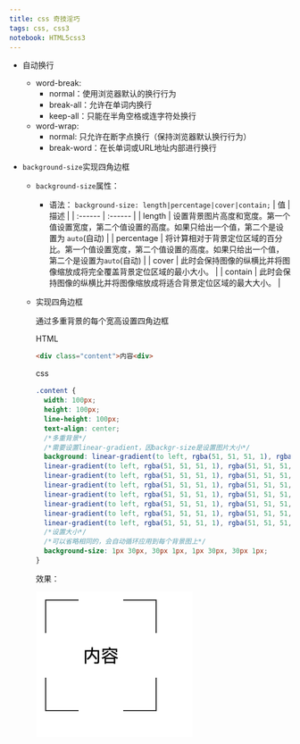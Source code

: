 ```yaml
---
title: css 奇技淫巧
tags: css, css3
notebook: HTML5css3
---
```


- 自动换行
  - word-break: 
    - normal：使用浏览器默认的换行行为
    - break-all：允许在单词内换行
    - keep-all：只能在半角空格或连字符处换行
  - word-wrap: 
    -  normal: 只允许在断字点换行（保持浏览器默认换行行为）
    - break-word：在长单词或URL地址内部进行换行


- `background-size`实现四角边框
  - `background-size`属性：
    - 语法：  `background-size: length|percentage|cover|contain;`
      | 值 | 描述 |
      | :------ | :------ | 
      | length | 设置背景图片高度和宽度。第一个值设置宽度，第二个值设置的高度。如果只给出一个值，第二个是设置为 `auto`(自动) |
      | percentage | 将计算相对于背景定位区域的百分比。第一个值设置宽度，第二个值设置的高度。如果只给出一个值，第二个是设置为`auto`(自动) |
      | cover | 此时会保持图像的纵横比并将图像缩放成将完全覆盖背景定位区域的最小大小。 |
      | contain | 此时会保持图像的纵横比并将图像缩放成将适合背景定位区域的最大大小。 |

  - 实现四角边框

    通过多重背景的每个宽高设置四角边框

    HTML
    ```HTML
    <div class="content">内容<div>
    ```
    css
    ```css
    .content {
      width: 100px;
      height: 100px;
      line-height: 100px;
      text-align: center;
      /*多重背景*/
      /*需要设置linear-gradient，因backgr-size是设置图片大小*/
      background: linear-gradient(to left, rgba(51, 51, 51, 1), rgba(51, 51, 51, 1)) right bottom no-repeat,
      linear-gradient(to left, rgba(51, 51, 51, 1), rgba(51, 51, 51, 1)) right bottom no-repeat,
      linear-gradient(to left, rgba(51, 51, 51, 1), rgba(51, 51, 51, 1)) left bottom no-repeat,
      linear-gradient(to left, rgba(51, 51, 51, 1), rgba(51, 51, 51, 1)) left bottom no-repeat,
      linear-gradient(to left, rgba(51, 51, 51, 1), rgba(51, 51, 51, 1)) right top no-repeat,
      linear-gradient(to left, rgba(51, 51, 51, 1), rgba(51, 51, 51, 1)) right top no-repeat,
      linear-gradient(to left, rgba(51, 51, 51, 1), rgba(51, 51, 51, 1)) left top no-repeat,
      linear-gradient(to left, rgba(51, 51, 51, 1), rgba(51, 51, 51, 1)) left top no-repeat;
      /*设置大小*/
      /*可以省略相同的，会自动循环应用到每个背景图上*/
      background-size: 1px 30px, 30px 1px, 1px 30px, 30px 1px;
    }
    ```
    效果：

    ![image](https://raw.githubusercontent.com/LintheGH/images/master/note/multiplebackground.png)